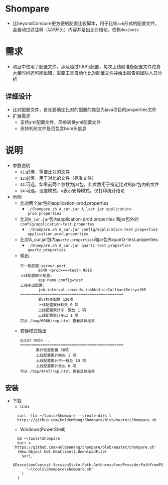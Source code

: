 # Shompare
+ 比beyondCompare更方便的配置比较脚本，用于比较`a=b`形式的配置文件，会自动过滤注释（以#开头）内容并给出比对结论。依赖`dos2unix`

# 需求
+ 项目中使用了配置文件，涉及超过100行配置，每次上线前准备配置文件花费大量时间还可能出错，需要工具自动化比对配置文件并给出报告供团队人员分析

## 详细设计
+ 比对配置文件，首先要确定比对的配置的类型为java项目的properties文件
+ 扩展需求
    - 支持yml配置文件，简单转换yml配置文件
    - 支持判断文件是否包含bom头信息
# 说明
+ 参数说明
  - `$1`:必传，需要比对的文件
  - `$2`:必传，用于对比的文件（标准文件）
  - `$3`:可选，如果前两个参数为jar包，此参数用于指定比对的jar包内的文件
  - `$4`:可选，设置模式，`q`表示安静模式，仅打印统计结论
+ 示例
  - 比对两个jar包的application-prod.properties
    + `./Shompare.sh A_cur.jar A_last.jar application-prod.properties`
  - 比对`A_cur.jar`包内application-prod.properties 和jar包外的`config/application-test.propertes`
    + `./Shompare.sh A_cur.jar config/application-test.properties application-prod.properties`
  - 比对A_cur.jar包内`quartz.properties`和jar包外quartz-test.properties
    + `./Shompare.sh A_cur.jar quartz-test.properties quartz.properties `
  - 输出
    ```
    不一致配置:server.port
            8649 <prod====test> 9015
    上线配置缺少配置:
            app.name.config=test
    上线多出配置:
            job.interval.seconds.taskNoticeCallbackRetry=100
    ==============================================
            累计检查配置 120项
            上线配置累计缺失 0 项
            上线配置累计不一致处 1 项 
            上线配置累计多出 1 项
    可从 /tmp/6866/rep.html 查看具体结果
    ```
   - 安静模式输出
     ```
     quiet mode...
     ==============================================
            累计检查配置 38项
            上线配置累计缺失 1 项
            上线配置累计不一致处 10 项 
            上线配置累计多出 0 项
     可从 /tmp/4447/rep.html 查看具体结果
     ```

## 安装

+ 下载
  - Unix
  ```
    curl -fLo ~/tools/Shompare --create-dirs \
    https://github.com/HoldenWang/Shompare/blob/master/Shompare.sh
  ```
  - Windows(PowerShell)
  ```
    md ~\tools\Shompare
    $uri = 'https://github.com/HoldenWang/Shompare/blob/master/Shompare.sh'
    (New-Object Net.WebClient).DownloadFile(
      $uri,
      $ExecutionContext.SessionState.Path.GetUnresolvedProviderPathFromPSPath(
        "~\tools\Shompare\Shompare.sh"
      )
    )
  ```
